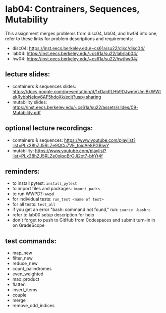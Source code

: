# lab04: Contrainers, Sequences, Mutability

This assignment merges problems from disc04, lab04, and hw04 into one; refer to these links for problem descriptions and requirements:
  
- disc04: https://inst.eecs.berkeley.edu/~cs61a/su22/disc/disc04/
- lab04: https://inst.eecs.berkeley.edu/~cs61a/su22/lab/lab04/
- hw04: https://inst.eecs.berkeley.edu/~cs61a/su22/hw/hw04/
    
## lecture slides: 
  
- containers & sequences slides: https://docs.google.com/presentation/d/1xDajdfLHb9DJwmVUmiBkWWtekRybbNeIqv6AF5hdoXk/edit?usp=sharing
- mutability slides: https://inst.eecs.berkeley.edu/~cs61a/su22/assets/slides/09-Mutability.pdf
  
## optional lecture recordings:
  
- containers & sequences: https://www.youtube.com/playlist?list=PLx38hZJ5RLZe9QCu7VE_foioAe8PGBIwY
- mutability: https://www.youtube.com/playlist?list=PLx38hZJ5RLZe0olpqBrOJi2ot7-bhYt4f
  
## reminders: 
  
- to install pytest: ```install_pytest```
- to import files and packages: ```import_packs```
- to run WWPD?: ```wwpd```
- for individual tests: ```run_test <name of test>```
- for all tests: ```test_all```
- if you get an error "bash: command not found," run: ```source .bashrc```
- refer to lab00 setup description for help
- don't forget to push to GitHub from Codespaces and submit turn-in in on GradeScope
  
## test commands:
  
- map_new
- filter_new
- reduce_new
- count_palindromes
- even_weighted
- max_product
- flatten
- insert_items
- couple
- merge
- remove_odd_indices